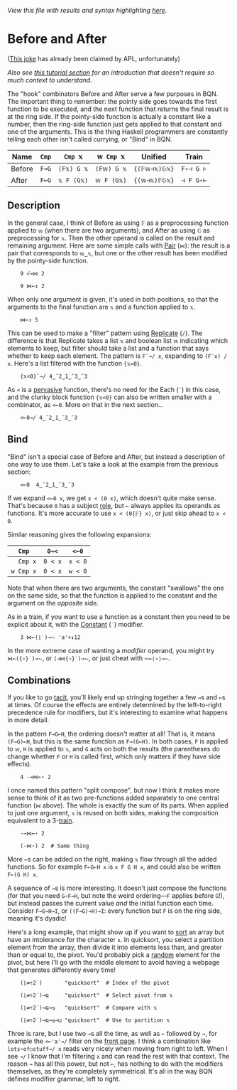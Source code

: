 *View this file with results and syntax highlighting [here](https://brian-ed.github.io/rayed-bqn/doc/hook.html).*

# Before and After

([This joke](https://aplwiki.com/wiki/File:Before_and_after.jpg) has already been claimed by APL, unfortunately)

*Also see [this tutorial section](../tutorial/combinator.md#before-and-after) for an introduction that doesn't require so much context to understand.*

<!--GEN combinator.bqn
DrawComp ≍"⊸⟜"
-->

The "hook" combinators Before and After serve a few purposes in BQN. The important thing to remember: the pointy side goes towards the first function to be executed, and the next function that returns the final result is at the ring side. If the pointy-side function is actually a constant like a number, then the ring-side function just gets applied to that constant and one of the arguments. This is the thing Haskell programmers are constantly telling each other isn't called currying, or "Bind" in BQN.

| Name   | `Cmp` | `Cmp 𝕩`    | `𝕨 Cmp 𝕩`  | Unified      | Train
|--------|-------|------------|------------|--------------|--------
| Before | `F⊸G` | `(F𝕩) G 𝕩` | `(F𝕨) G 𝕩` | `{(𝔽𝕨⊣𝕩)𝔾𝕩}` | `F∘⊣ G ⊢`
| After  | `F⟜G` | `𝕩 F (G𝕩)` | `𝕨 F (G𝕩)` | `{(𝕨⊣𝕩)𝔽𝔾𝕩}` | `⊣ F G∘⊢`

## Description

In the general case, I think of Before as using `𝔽` as a preprocessing function applied to `𝕨` (when there are two arguments), and After as using `𝔾` as preprocessing for `𝕩`. Then the other operand is called on the result and remaining argument. Here are some simple calls with [Pair](pair.md) (`⋈`): the result is a pair that corresponds to `𝕨‿𝕩`, but one or the other result has been modified by the pointy-side function.

        9 √⊸⋈ 2

        9 ⋈⟜↕ 2

When only one argument is given, it's used in both positions, so that the arguments to the final function are `𝕩` and a function applied to `𝕩`.

        ⋈⟜↕ 5

This can be used to make a "filter" pattern using [Replicate](replicate.md) (`/`). The difference is that Replicate takes a list `𝕩` and boolean list `𝕨` indicating which elements to keep, but filter should take a list and a function that says whether to keep each element. The pattern is `F¨⊸/ x`, expanding to `(F¨x) / x`. Here's a list filtered with the function `{𝕩<0}`.

        {𝕩<0}¨⊸/ 4‿¯2‿1‿¯3‿¯3

As `<` is a [pervasive](arithmetic.md#pervasion) function, there's no need for the Each (`¨`) in this case, and the clunky block function `{𝕩<0}` can also be written smaller with a combinator, as `<⟜0`. More on that in the next section…

        <⟜0⊸/ 4‿¯2‿1‿¯3‿¯3

## Bind

"Bind" isn't a special case of Before and After, but instead a description of one way to use them. Let's take a look at the example from the previous section:

        <⟜0  4‿¯2‿1‿¯3‿¯3

If we expand `<⟜0 x`, we get `x < (0 x)`, which doesn't quite make sense. That's because `0` has a subject [role](expression.md#syntactic-role), but `⟜` always applies its operands as functions. It's more accurate to use `x < (0{𝔽} x)`, or just skip ahead to `x < 0`.

Similar reasoning gives the following expansions:

|   `Cmp`   | `0⊸<`   | `<⟜0`
|-----------|---------|---------
| `  Cmp x` | `0 < x` | `x < 0`
| `w Cmp x` | `0 < x` | `w < 0`

Note that when there are two arguments, the constant "swallows" the one on the same side, so that the function is applied to the constant and the argument on the *opposite* side.

As in a train, if you want to use a function as a constant then you need to be explicit about it, with the [Constant](constant.md) (`˙`) modifier.

        3 ⋈⟜(⌊˙)⊸⥊ 'a'+↕12

In the more extreme case of wanting a *modifier* operand, you might try `⋈⟜({∘}˙)⊸⥊`, or `(⊣⋈{∘}˙)⊸⥊`, or just cheat with `∾⟜⟨∘⟩⊸⥊`.

## Combinations

If you like to go [tacit](tacit.md), you'll likely end up stringing together a few `⊸`s and `⟜`s at times. Of course the effects are entirely determined by the left-to-right precedence rule for modifiers, but it's interesting to examine what happens in more detail.

In the pattern `F⊸G⟜H`, the ordering doesn't matter at all! That is, it means `(F⊸G)⟜H`, but this is the same function as `F⊸(G⟜H)`. In both cases, `F` is applied to `𝕨`, `H` is applied to `𝕩`, and `G` acts on both the results (the parentheses do change whether `F` or `H` is called first, which only matters if they have side effects).

        4 -⊸⋈⟜⋆ 2

I once named this pattern "split compose", but now I think it makes more sense to think of it as two pre-functions added separately to one central function (`⋈` above). The whole is exactly the sum of its parts. When applied to just one argument, `𝕩` is reused on both sides, making the composition equivalent to a 3-[train](train.md).

        -⊸⋈⟜⋆ 2

        (-⋈⋆) 2  # Same thing

More `⟜`s can be added on the right, making `𝕩` flow through all the added functions. So for example `F⟜G⟜H x` is `x F G H x`, and could also be written `F⟜(G H) x`.

A sequence of `⊸`s is more interesting. It doesn't just compose the functions (for that you need `G∘F⊸H`, but note the weird ordering—`F` applies before `G`!), but instead passes the current value *and* the initial function each time. Consider `F⊸G⊸H⊸I`, or `((F⊸G)⊸H)⊸I`: every function but `F` is on the ring side, meaning it's dyadic!

Here's a long example, that might show up if you want to [sort](order.md#sort) an array but have an intolerance for the character `∧`. In quicksort, you select a partition element from the array, then divide it into elements less than, and greater than or equal to, the pivot. You'd probably pick a [random](../spec/system.md#random-generation) element for the pivot, but here I'll go with the middle element to avoid having a webpage that generates differently every time!

        (⌊≠÷2˙)       "quicksort"  # Index of the pivot

        (⌊≠÷2˙)⊸⊑     "quicksort"  # Select pivot from 𝕩

        (⌊≠÷2˙)⊸⊑⊸≤   "quicksort"  # Compare with 𝕩

        (⌊≠÷2˙)⊸⊑⊸≤⊸⊔ "quicksort"  # Use to partition 𝕩

Three is rare, but I use two `⊸`s all the time, as well as `⟜` followed by `⊸`, for example the `<⟜'a'⊸/` filter on the [front page](../README.md). I think a combination like `lots∘of○stuff⊸/ x` reads very nicely when moving from right to left. When I see `⊸/` I know that I'm filtering `x` and can read the rest with that context. The reason `⊸` has all this power, but not `⟜`, has nothing to do with the modifiers themselves, as they're completely symmetrical. It's all in the way BQN defines modifier grammar, left to right.
